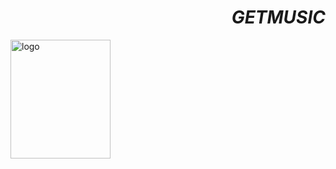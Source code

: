 # <div align ="right">*GETMUSIC*</div>

<p align="left">
  <img width="160" height=190 src="https://github.com/derhnyel/getmusic/blob/build-engine/assets/logo.jpg?raw=true" alt="logo">
</p>


